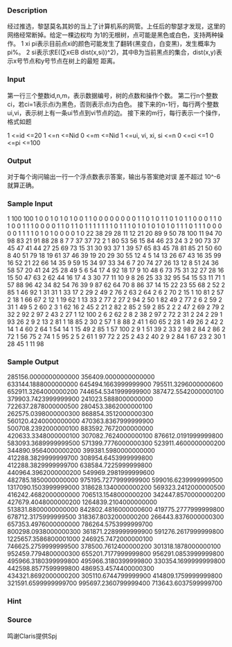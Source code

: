 
### Description
经过推选，黎瑟莫名其妙的当上了计算机系的网管。上任后的黎瑟才发现，这里的网络经常断掉。给定一棵边权均
为1的无根树，点可能是黑色或白色，支持两种操作。
1 xi pi表示目前点xi的颜色可能发生了翻转(黑变白，白变黑)，发生概率为pi%。
2 si表示求E((∑x∈B dist(x,si))^2)，其中B为当前黑点的集合，dist(x,y)表示x号节点和y号节点在树上的最短
距离。


### Input
第一行三个整数id,n,m，表示数据编号，树的点数和操作个数。
第二行n个整数ci，若ci=1表示点i为黑色，否则表示点i为白色。
接下来的n-1行，每行两个整数ui,vi，表示树上有一条ui节点到vi节点的边。
接下来的m行，每行表示一个操作，格式如题

1 <=id <=20
1 <=n <=Nid
0 <=m <=Nid
1 <=ui, vi, xi, si <=n
0 <=ci <=1
0 <=pi <=100



### Output
对于每个询问输出一行一个浮点数表示答案，输出与答案绝对误
差不超过 10^-6 就算正确。




### Sample Input
1 100 100
1 0 0 1 0 1 0 1 0 0 1 1 0 0 0 0 0 0 0 0 1 1 0 1 0 1 1 0 1 0 1 1 0 0 0 1 1 0 1 0 0 1 1 1 0 0 0 0 1 1 0 1 1 0 1 1 1 1 1 1 1 0 1 1 1 0 1 0 1 0 1 0 1 0 1 1 1 0 1 1 1 0 0 0 0 0 1 1 1 1 0 1 0 1 0 0 0 0 1 0
22 38
29 28
11 12
21 20
89 9
50 78
100 11
94 70
98 83
21 91
88 28
8 7
7 37
37 72
2 1
80 53
56 15
84 46
23 24
3 2
90 73
37 45
47 41
44 27
25 69
73 15
31 30
93 37
1 39
57 65
83 45
78 81
85 21
50 60
8 40
51 79
18 19
61 37
46 39
19 20
29 30
55 12
4 5
14 13
26 67
43 16
35 99
16 52
21 22
66 14
35 9
59 15
34 97
33 34
6 7
20 74
27 26
13 12
8 51
24 36
58 57
20 41
24 25
28 49
5 6
54 17
4 92
18 17
9 10
48 6
73 75
31 32
27 28
16 15
50 47
63 2
62 44
16 17
4 3
30 77
11 10
9 8
26 25
33 32
95 54
15 53
11 71
1 57
88 96
42 34
82 54
76 39
9 87
62 64
70 8
86 37
14 15
22 23
55 68
2 52
2 85
1 46 92
1 31 31
1 33 17
2 29
2 49
2 76
2 63
2 64
2 6
2 70
2 15
1 10 81
2 57
2 18
1 66 67
2 12
1 19 62
1 13 33
2 77
2 27
2 94
2 50
1 82 49
2 77
2 6
2 59
2 31
1 49 5
2 60
2 3
1 62 16
2 45
2 21
2 82
2 85
2 59
2 85
2 2
2 47
2 69
2 79
2 32
2 92
2 97
2 43
2 27
1 12 100
2 6
2 62
2 8
2 38
2 97
2 72
2 31
2 24
2 29
1 93 26
2 9
2 13
2 81
1 18 85
2 30
2 57
1 8 88
2 41
1 60 65
2 28
1 49 26
2 42
2 14
1 4 60
2 64
1 54 14
1 15 49
2 85
1 57 100
2 9
1 51 39
2 33
2 98
2 84
2 86
2 72
1 56 75
2 74
1 5 95
2 5
2 61
1 97 72
2 25
2 43
2 40
2 9
2 84
1 67 23
2 30
1 28 45
1 11 98

### Sample Output
285156.0000000000000
356409.0000000000000
633144.1888000000000
645494.1663999999900
795511.3296000000600
652911.3264000000200
744654.5341999999900
387472.5542000000100
379903.7423999999900
241023.5888000000000
722637.2878000000500
280453.3862000000100
262575.0398000000300
868854.3512000000300
560120.4240000000000
470363.8367999999900
500708.2392000000100
883592.7672000000000
420633.3348000000100
307082.7624000000100
876612.0191999999800
583093.3689999999500
571399.7776000000300
523911.4600000000200
344890.9564000000200
399381.5980000000000
412288.3829999999700
308954.6453999999800
412288.3829999999700
638584.7225999999800
440964.3962000000200
549969.2981999999600
482785.1850000000000
975195.7277999999900
599016.6239999999500
1317090.1503999999000
318628.1340000000200
569323.2412000000500
416242.4682000000000
706513.1548000000200
342447.8570000000200
427679.4048000000200
1264839.2104000000000
513831.8800000000000
842802.4816000000600
419775.2777999999800
678712.3175999999500
318367.8032000000200
266443.8376000000300
657353.4976000000000
786264.5753999999700
800298.0938000000300
361871.2289999999900
591276.2617999999800
1225657.3586800001000
246925.7472000000100
746625.2759999999500
378500.7612400000200
301318.1878000000100
952459.7794800000300
655201.7177999999800
956291.0853999999800
495966.3180399999800
495966.3180399999800
330354.1699999999800
442598.8577599999800
486953.4574400000300
434321.8692000000200
305110.6744799999900
414809.1759999999800
321591.6599999999700
995697.2360799999400
713643.6037599999700

### Hint

### Source
鸣谢Claris提供Spj